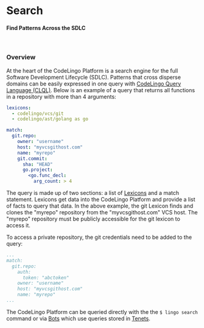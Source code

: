 # Search
#### Find Patterns Across the SDLC

<br/>

### Overview

At the heart of the CodeLingo Platform is a search engine for the full Software Development Lifecycle (SDLC). Patterns that cross disperse domains can be easily expressed in one query with [CodeLingo Query Language (CLQL)](/clql.md). Below is an example of a query that returns all functions in a repository with more than 4 arguments:

```YAML
lexicons:
  - codelingo/vcs/git
  - codelingo/ast/golang as go

match:
  git.repo:
    owner: "username"
    host: "myvcsgithost.com"
    name: "myrepo"
    git.commit:
      sha: "HEAD"
      go.project:
        <go.func_decl:
          arg_count: > 4
```

The query is made up of two sections: a list of [Lexicons](/concepts/lexicons.md) and a match statement. Lexicons get data into the CodeLingo Platform and provide a list of facts to query that data. In the above example, the git Lexicon finds and clones the "myrepo" repository from the "myvcsgithost.com" VCS host. The "myrepo" repository must be publicly accessible for the git lexicon to access it.

To access a private repository, the git credentials need to be added to the query:

```YAML
...
match:
  git.repo:
    auth:
      token: "abctoken"
    owner: "username"
    host: "myvcsgithost.com"
    name: "myrepo"
...
```

The CodeLingo Platform can be queried directly with the the `$ lingo search` command or via [Bots](/concepts/bots.md) which use queries stored in [Tenets](/concepts/tenets.md).

